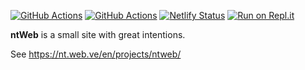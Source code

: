 [![GitHub Actions](https://github.com/ntrrg/ntweb/workflows/Go/badge.svg)](https://github.com/ntrrg/ntweb/actions?query=workflow:Go)
[![GitHub Actions](https://github.com/ntrrg/ntweb/workflows/Hugo/badge.svg)](https://github.com/ntrrg/ntweb/actions?query=workflow:Hugo)
[![Netlify Status](https://api.netlify.com/api/v1/badges/2f18cd17-5e78-45fa-a95d-0ae120ffc603/deploy-status)](https://app.netlify.com/sites/ntweb/deploys)
[![Run on Repl.it](https://repl.it/badge/github/ntrrg/ntweb)](https://repl.it/github/ntrrg/ntweb)

**ntWeb** is a small site with great intentions.

See <https://nt.web.ve/en/projects/ntweb/>

